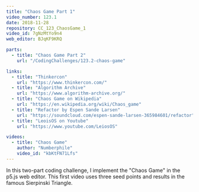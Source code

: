 ```yaml
---
title: "Chaos Game Part 1"
video_number: 123.1
date: 2018-11-28
repository: CC_123_ChaosGame_1
video_id: 7gNzMtYo9n4
web_editor: BJqKF9KRQ

parts:
  - title: "Chaos Game Part 2"
    url: "/CodingChallenges/123.2-chaos-game"

links:
  - title: "Thinkercon"
    url: "https://www.thinkercon.com/"
  - title: "Algorithm Archive"
    url: "https://www.algorithm-archive.org/"
  - title: "Chaos Game on Wikipedia"
    url: "https://en.wikipedia.org/wiki/Chaos_game"
  - title: "Refactor by Espen Sande Larsen"
    url: "https://soundcloud.com/espen-sande-larsen-365984601/refactor"
  - title: "LeoisOS on Youtube"
    url: "https://www.youtube.com/LeiosOS"

videos:
  - title: "Chaos Game"
    author: "Numberphile"
    video_id: "kbKtFN71Lfs"
---
```


In this two-part coding challenge, I implement the "Chaos Game" in the p5.js web editor. This first video uses three seed points and results in the famous Sierpinski Triangle.
